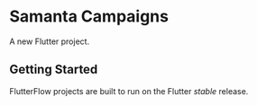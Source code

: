 # Samanta Campaigns

A new Flutter project.

## Getting Started

FlutterFlow projects are built to run on the Flutter _stable_ release.

